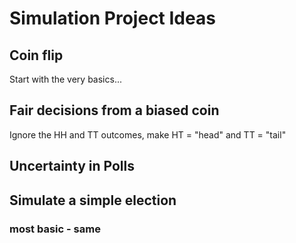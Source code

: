 # Simulation Project Ideas

## Coin flip
Start with the very basics...

## Fair decisions from a biased coin
Ignore the HH and TT outcomes, make HT = "head" and TT = "tail"

## Uncertainty in Polls

## Simulate a simple election
### most basic - same 

